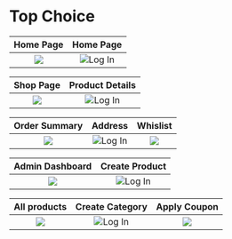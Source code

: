 # Top Choice

Home Page                   | Home Page   
:-------------------------:|:-------------------------:
![](https://user-images.githubusercontent.com/50201920/198085523-52d8f1f6-f113-4f8e-948a-202205b4c335.png) | ![Log In](https://user-images.githubusercontent.com/50201920/198086446-234aa898-0ab3-4c1d-8c11-f02b73695800.png) 


Shop Page                   | Product Details   
:-------------------------:|:-------------------------:
![](https://user-images.githubusercontent.com/50201920/198087357-c56fe426-57d3-4c6b-baa6-63af34258d88.png) | ![Log In](https://user-images.githubusercontent.com/50201920/198087542-449bab5a-373d-45df-bd92-048a1f45f473.png) 

 Order Summary             | Address                   |   Whislist
:-------------------------:|:-------------------------:|:-------------------------:
![](https://user-images.githubusercontent.com/50201920/198088104-9f02c618-f117-4443-9b39-938c9469d5a7.png) | ![Log In](https://user-images.githubusercontent.com/50201920/198088194-484cb616-a097-4e1c-88f9-c232e34f86d8.png) | ![](https://user-images.githubusercontent.com/50201920/198088668-0b1cc877-539d-46b4-bdf6-0d9c37dbe3b5.png)


Admin Dashboard            | Create Product  
:-------------------------:|:-------------------------:
![](https://user-images.githubusercontent.com/50201920/198090025-073d96b2-ecb6-4e57-bec2-cf1d237042c3.png) | ![Log In](https://user-images.githubusercontent.com/50201920/198090702-28bbece2-10af-4bb2-aea3-ca2d4878c335.png)


 All products              | Create Category           |   Apply Coupon
:-------------------------:|:-------------------------:|:-------------------------:
![](https://user-images.githubusercontent.com/50201920/198091015-699e8063-0627-4b33-86ad-b3cde6d38807.png) | ![Log In](https://user-images.githubusercontent.com/50201920/198091290-88865f26-8b2b-42d9-bc9b-459449d3e707.png) | ![](https://user-images.githubusercontent.com/50201920/198091427-fe15110c-168a-4b2e-af71-00a9fcae29a3.png)
